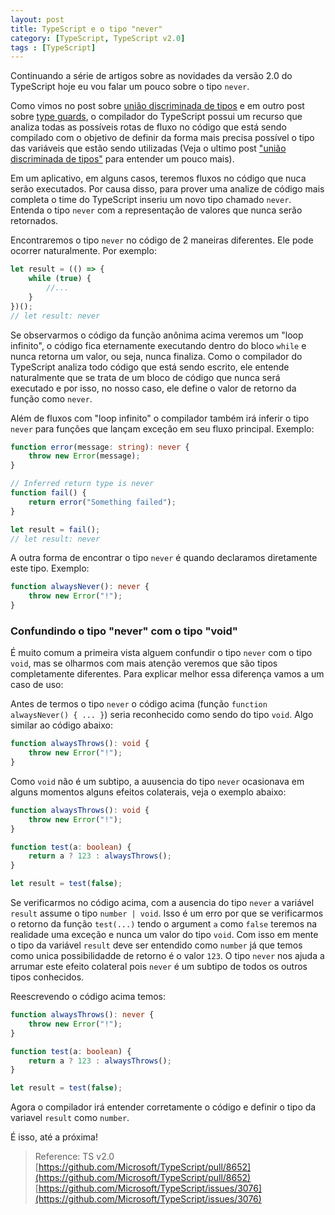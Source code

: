 ```yaml
---
layout: post
title: TypeScript e o tipo "never"
category: [TypeScript, TypeScript v2.0]
tags : [TypeScript]
---
```

Continuando a série de artigos sobre as novidades da versão 2.0 do TypeScript hoje eu vou falar um pouco sobre o tipo `never`.

Como vimos no post sobre [união discriminada de tipos](/posts/Tagged-union-types) e em outro post sobre [type guards](/posts/TypeScript-Type-Guards), o compilador do TypeScript possui um recurso que analiza todas as possíveis rotas de fluxo no código que está sendo compilado com o objetivo de definir da forma mais precisa possível o tipo das variáveis que estão sendo utilizadas (Veja o ultimo post ["união discriminada de tipos"](/posts/Tagged-union-types) para entender um pouco mais).

Em um aplicativo, em alguns casos, teremos fluxos no código que nuca serão executados. Por causa disso, para prover uma analize de código mais completa o time do TypeScript inseriu um novo tipo chamado `never`. Entenda o tipo `never` com a representação de valores que nunca serão retornados.

Encontraremos o tipo `never` no código de 2 maneiras diferentes. Ele pode ocorrer naturalmente. Por exemplo:

```typescript
let result = (() => {
    while (true) {
        //...
    }
})();
// let result: never
```

Se observarmos o código da função anônima acima veremos um "loop infinito", o código fica eternamente executando dentro do bloco `while` e nunca retorna um valor, ou seja, nunca finaliza. Como o compilador do TypeScript analiza todo código que está sendo escrito, ele entende naturalmente que se trata de um bloco de código que nunca será executado e por isso, no nosso caso, ele define o valor de retorno da função como `never`.

Além de fluxos com "loop infinito" o compilador também irá inferir o tipo `never` para funções que lançam exceção em seu fluxo principal. Exemplo:

```typescript
function error(message: string): never {
    throw new Error(message);
}

// Inferred return type is never
function fail() {
    return error("Something failed");
}

let result = fail();
// let result: never
```

A outra forma de encontrar o tipo `never` é quando declaramos diretamente este tipo. Exemplo:

```typescript
function alwaysNever(): never {
    throw new Error("!");
}
```

### Confundindo o tipo "never" com o tipo "void"

É muito comum a primeira vista alguem confundir o tipo `never` com o tipo `void`, mas se olharmos com mais atenção veremos que são tipos completamente diferentes. Para explicar melhor essa diferença vamos a um caso de uso:

Antes de termos o tipo `never` o código acima (função `function alwaysNever() { ... }`) seria reconhecido como sendo do tipo `void`. Algo similar ao código abaixo:

```typescript
function alwaysThrows(): void {
    throw new Error("!");
}
```

Como `void` não é um subtipo, a auusencia do tipo `never` ocasionava em alguns momentos alguns efeitos colaterais, veja o exemplo abaixo:

```typescript
function alwaysThrows(): void {
    throw new Error("!");
}

function test(a: boolean) {
    return a ? 123 : alwaysThrows();
}

let result = test(false);
```

Se verificarmos no código acima, com a ausencia do tipo `never` a variável `result` assume o tipo `number | void`. Isso é um erro por que se verificarmos o retorno da função `test(...)` tendo o argument `a` como `false` teremos na realidade uma exceção e nunca um valor do tipo `void`. Com isso em mente o tipo da variável `result` deve ser entendido como `number` já que temos como unica possibilidadde de retorno é o valor `123`. O tipo `never` nos ajuda a arrumar este efeito colateral pois `never` é um subtipo de todos os outros tipos conhecidos.

Reescrevendo o código acima temos:

```typescript
function alwaysThrows(): never {
    throw new Error("!");
}

function test(a: boolean) {
    return a ? 123 : alwaysThrows();
}

let result = test(false);
```

Agora o compilador irá entender corretamente o código e definir o tipo da variavel `result` como `number`.

É isso, até a próxima!

> Reference: TS v2.0 [https://github.com/Microsoft/TypeScript/pull/8652](https://github.com/Microsoft/TypeScript/pull/8652)
> [https://github.com/Microsoft/TypeScript/issues/3076](https://github.com/Microsoft/TypeScript/issues/3076)
